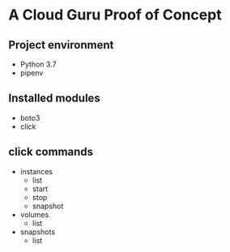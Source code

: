 # A Cloud Guru Proof of Concept

## Project environment
- Python 3.7
- pipenv 

## Installed modules
- boto3 
- click


## click commands
- instances
  - list
  - start
  - stop
  - snapshot
- volumes
  - list
- snapshots
  - list
